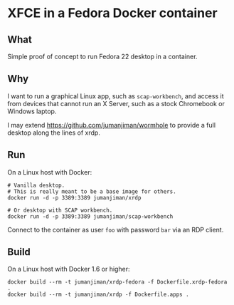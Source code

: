 XFCE in a Fedora Docker container
=================================

What
----

Simple proof of concept to run Fedora 22 desktop in a container.


Why
---

I want to run a graphical Linux app, such as `scap-workbench`,
and access it from devices that cannot run an X Server,
such as a stock Chromebook or Windows laptop.

I may extend https://github.com/jumanjiman/wormhole to provide
a full desktop along the lines of xrdp.


Run
---

On a Linux host with Docker:

    # Vanilla desktop.
    # This is really meant to be a base image for others.
    docker run -d -p 3389:3389 jumanjiman/xrdp

    # Or desktop with SCAP workbench.
    docker run -d -p 3389:3389 jumanjiman/scap-workbench

Connect to the container as user `foo` with password `bar`
via an RDP client.


Build
-----

On a Linux host with Docker 1.6 or higher:

    docker build --rm -t jumanjiman/xrdp-fedora -f Dockerfile.xrdp-fedora .
    docker build --rm -t jumanjiman/xrdp -f Dockerfile.apps .
